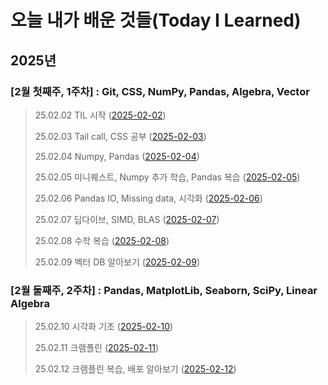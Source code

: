 # 오늘 내가 배운 것들(Today I Learned)

## 2025년

### [2월 첫째주, 1주차] : Git, CSS, NumPy, Pandas, Algebra, Vector

> 25.02.02 TIL 시작 ([2025-02-02](https://github.com/100-hours-a-week/logan.L-til/blob/main/FEB/2025-02-02.md))
> 
> 25.02.03 Tail call, CSS 공부 ([2025-02-03](https://github.com/100-hours-a-week/logan.L-til/blob/main/FEB/2025-02-03.md))
> 
> 25.02.04 Numpy, Pandas ([2025-02-04](https://github.com/100-hours-a-week/logan.L-til/blob/main/FEB/2025-02-04.md))
> 
> 25.02.05 미니퀘스트, Numpy 추가 학습, Pandas 복습 ([2025-02-05](https://github.com/100-hours-a-week/logan.L-til/blob/main/FEB/2025-02-05.md))
> 
> 25.02.06 Pandas IO, Missing data, 시각화 ([2025-02-06](https://github.com/100-hours-a-week/logan.L-til/blob/main/FEB/2025-02-06.md))
> 
> 25.02.07 딥다이브, SIMD, BLAS ([2025-02-07](https://github.com/100-hours-a-week/logan.L-til/blob/main/FEB/2025-02-07.md))
> 
> 25.02.08 수학 복습 ([2025-02-08](https://github.com/100-hours-a-week/logan.L-til/blob/main/FEB/2025-02-08.md))
> 
> 25.02.09 벡터 DB 알아보기 ([2025-02-09](https://github.com/100-hours-a-week/logan.L-til/blob/main/FEB/2025-02-09.md))
> 
### [2월 둘째주, 2주차] : Pandas, MatplotLib, Seaborn, SciPy, Linear Algebra

> 25.02.10 시각화 기초 ([2025-02-10](https://github.com/100-hours-a-week/logan.L-til/blob/main/FEB/2025-02-10.md))
> 
> 25.02.11 크램폴린 ([2025-02-11](https://github.com/100-hours-a-week/logan.L-til/blob/main/FEB/2025-02-11.md))
>
> 25.02.12 크램플린 복습, 배포 알아보기 ([2025-02-12](https://github.com/100-hours-a-week/logan.L-til/blob/main/FEB/2025-02-12.md))